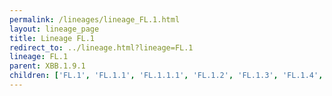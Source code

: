 ```yaml
---
permalink: /lineages/lineage_FL.1.html
layout: lineage_page
title: Lineage FL.1
redirect_to: ../lineage.html?lineage=FL.1
lineage: FL.1
parent: XBB.1.9.1
children: ['FL.1', 'FL.1.1', 'FL.1.1.1', 'FL.1.2', 'FL.1.3', 'FL.1.4', 'FL.1.5', 'FL.1.5.1', 'FL.1.6', 'FL.1.7']
---
```

